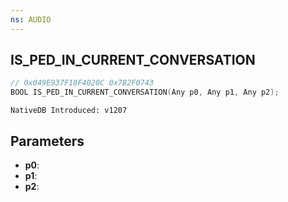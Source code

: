 ```yaml
---
ns: AUDIO
---
```

## IS_PED_IN_CURRENT_CONVERSATION

```c
// 0x049E937F18F4020C 0x7B2F0743
BOOL IS_PED_IN_CURRENT_CONVERSATION(Any p0, Any p1, Any p2);
```

```
NativeDB Introduced: v1207
```

## Parameters
* **p0**:
* **p1**:
* **p2**:
